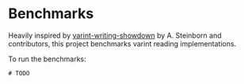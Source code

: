 # Benchmarks

Heavily inspired by [varint-writing-showdown](https://github.com/astei/varint-writing-showdown) by
A. Steinborn and contributors, this project benchmarks varint reading implementations.

To run the benchmarks:

```
# TODO
```

